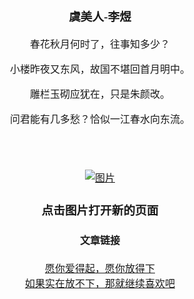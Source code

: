<html>
<head>
  <meta charset="utf-8" />
  <title>笑与不笑也就那样</title>
  <meta name="author" content="Zhu JianLin" />
<style>
body {
  font-family: "Times New Roman", "微软雅黑", "Arial", "Helvetica", "sans-serif";
  font-size: 16px;
  background-image: url('http://pic.58pic.com/58pic/13/56/96/85r58PICQpz_1024.jpg')
}
.content {
  text-align: center;
  margin: auto;
  padding-top: 10px;
  margin:5px;
}
</style>  
</head>
<body>
<div class="content">

<h3>虞美人-李煜</h3>
<p>春花秋月何时了，往事知多少？</p>
<p>小楼昨夜又东风，故国不堪回首月明中。</p>
<p>雕栏玉砌应犹在，只是朱颜改。</p>
<p>问君能有几多愁？恰似一江春水向东流。</p>
<br><br><br>
<div>
<a href="http://image.so.com/i?q=%E6%BC%AB%E7%94%BB%E5%9B%BE%E7%89%87%E5%A5%B3%E7%94%9F&src=srp" target="_blank">
<img src="http://ww2.sinaimg.cn/mw600/85d79bcbjw1erfqy6elehg20ao060hdt.jpg" alt="图片"/>
</a>
<h3>点击图片打开新的页面</h3>
</div>
<h4>文章链接</h4>
<a href="https://buluo.qq.com/p/detail.html?bid=10174&pid=8569230-1483451538&from=share_copylink" target="_blank">
愿你爱得起，愿你放得下
</a>
<br>
<a href="https://buluo.qq.com/p/detail.html?bid=10174&pid=7719443-1483430475&from=share_copylink" target="_blank">
如果实在放不下，那就继续喜欢吧
</a>
</div>
</body>

</html>
